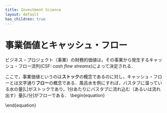 ```yaml
---
title: Investment Science
layout: default
has_children: true
---
```

# 事業価値とキャッシュ・フロー

ビジネス・プロジェクト（事業）の財務的価値は，その事業から発生するキャッシュ・フロー流列(CSF: *cash flow streams*)によって決定される．

ここで，事業価値というのは**ストック**の概念であるのに対し，キャッシュ・フローとは文字通り**フロー**の概念である．風呂水を例にすれば，バスタブに溜っている水の量[L]がストックであり，1分あたりにバスタブに流れ込む（あるいは流れ出す）量[L/分]がフローである．
\begin{equation}

\end{equation}